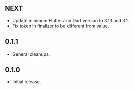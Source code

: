 ## NEXT

* Update minimum Flutter and Dart version to 3.13 and 3.1.
* Fix token in finalizer to be different from value.

## 0.1.1

* General cleanups.

## 0.1.0

* Initial release.
